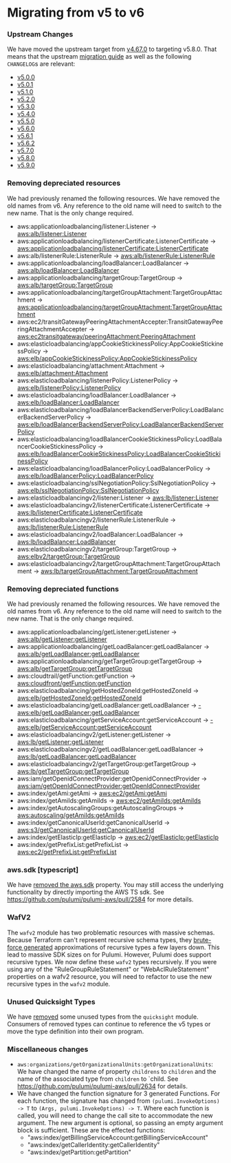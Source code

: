 # Migrating from v5 to v6

### Upstream Changes
We have moved the upstream target from [v4.67.0](https://github.com/pulumi/pulumi-aws/pull/2521) to targeting v5.8.0. That means that the upstream [migration guide](https://registry.terraform.io/providers/hashicorp/aws/latest/docs/guides/version-5-upgrade) as well as the following `CHANGELOG`s are relevant: 
- [v5.0.0](https://github.com/hashicorp/terraform-provider-aws/releases/tag/v5.0.0)
- [v5.0.1](https://github.com/hashicorp/terraform-provider-aws/releases/tag/v5.0.1)
- [v5.1.0](https://github.com/hashicorp/terraform-provider-aws/releases/tag/v5.1.0)
- [v5.2.0](https://github.com/hashicorp/terraform-provider-aws/releases/tag/v5.2.0)
- [v5.3.0](https://github.com/hashicorp/terraform-provider-aws/releases/tag/v5.3.0)
- [v5.4.0](https://github.com/hashicorp/terraform-provider-aws/releases/tag/v5.4.0)
- [v5.5.0](https://github.com/hashicorp/terraform-provider-aws/releases/tag/v5.5.0)
- [v5.6.0](https://github.com/hashicorp/terraform-provider-aws/releases/tag/v5.6.0)
- [v5.6.1](https://github.com/hashicorp/terraform-provider-aws/releases/tag/v5.6.1)
- [v5.6.2](https://github.com/hashicorp/terraform-provider-aws/releases/tag/v5.6.2)
- [v5.7.0](https://github.com/hashicorp/terraform-provider-aws/releases/tag/v5.7.0)
- [v5.8.0](https://github.com/hashicorp/terraform-provider-aws/releases/tag/v5.8.0)
- [v5.9.0](https://github.com/hashicorp/terraform-provider-aws/releases/tag/v5.9.0)

### Removing depreciated resources
We had previously renamed the following resources. We have removed the old names from
v6. Any reference to the old name will need to switch to the new name. That is the only
change required.

- aws:applicationloadbalancing/listener:Listener -> [aws:alb/listener:Listener](https://www.pulumi.com/registry/packages/aws/api-docs/alb/listener/)
- aws:applicationloadbalancing/listenerCertificate:ListenerCertificate -> [aws:applicationloadbalancing/listenerCertificate:ListenerCertificate](https://www.pulumi.com/registry/packages/aws/api-docs/alb/listenercertificate/)
- aws:alb/listenerRule:ListenerRule -> [aws:alb/listenerRule:ListenerRule](https://www.pulumi.com/registry/packages/aws/api-docs/alb/listenerrule/)
- aws:applicationloadbalancing/loadBalancer:LoadBalancer -> [aws:alb/loadBalancer:LoadBalancer](https://www.pulumi.com/registry/packages/aws/api-docs/alb/loadbalancer/)
- aws:applicationloadbalancing/targetGroup:TargetGroup -> [aws:alb/targetGroup:TargetGroup](https://www.pulumi.com/registry/packages/aws/api-docs/alb/targetgroup/)
- aws:applicationloadbalancing/targetGroupAttachment:TargetGroupAttachment -> [aws:applicationloadbalancing/targetGroupAttachment:TargetGroupAttachment](https://www.pulumi.com/registry/packages/aws/api-docs/alb/targetgroupattachment/)
- aws:ec2/transitGatewayPeeringAttachmentAccepter:TransitGatewayPeeringAttachmentAccepter -> [aws:ec2transitgateway/peeringAttachment:PeeringAttachment](https://www.pulumi.com/registry/packages/aws/api-docs/ec2transitgateway/peeringattachmentaccepter/)
- aws:elasticloadbalancing/appCookieStickinessPolicy:AppCookieStickinessPolicy -> [aws:elb/appCookieStickinessPolicy:AppCookieStickinessPolicy](https://www.pulumi.com/registry/packages/aws/api-docs/elb/appcookiestickinesspolicy/)
- aws:elasticloadbalancing/attachment:Attachment -> [aws:elb/attachment:Attachment](https://www.pulumi.com/registry/packages/aws/api-docs/elb/attachment/)
- aws:elasticloadbalancing/listenerPolicy:ListenerPolicy -> [aws:elb/listenerPolicy:ListenerPolicy](https://www.pulumi.com/registry/packages/aws/api-docs/elb/listenerpolicy/)
- aws:elasticloadbalancing/loadBalancer:LoadBalancer -> [aws:elb/loadBalancer:LoadBalancer](https://www.pulumi.com/registry/packages/aws/api-docs/elb/loadbalancer/)
- aws:elasticloadbalancing/loadBalancerBackendServerPolicy:LoadBalancerBackendServerPolicy -> [aws:elb/loadBalancerBackendServerPolicy:LoadBalancerBackendServerPolicy](https://www.pulumi.com/registry/packages/aws/api-docs/elb/loadbalancerbackendserverpolicy/)
- aws:elasticloadbalancing/loadBalancerCookieStickinessPolicy:LoadBalancerCookieStickinessPolicy -> [aws:elb/loadBalancerCookieStickinessPolicy:LoadBalancerCookieStickinessPolicy](https://www.pulumi.com/registry/packages/aws/api-docs/elb/loadbalancercookiestickinesspolicy/)
- aws:elasticloadbalancing/loadBalancerPolicy:LoadBalancerPolicy -> [aws:elb/loadBalancerPolicy:LoadBalancerPolicy](https://www.pulumi.com/registry/packages/aws/api-docs/elb/loadbalancerpolicy/)
- aws:elasticloadbalancing/sslNegotiationPolicy:SslNegotiationPolicy -> [aws:elb/sslNegotiationPolicy:SslNegotiationPolicy](https://www.pulumi.com/registry/packages/aws/api-docs/elb/sslnegotiationpolicy/)
- aws:elasticloadbalancingv2/listener:Listener -> [aws:lb/listener:Listener](https://www.pulumi.com/registry/packages/aws/api-docs/lb/listener/)
- aws:elasticloadbalancingv2/listenerCertificate:ListenerCertificate -> [aws:lb/listenerCertificate:ListenerCertificate](https://www.pulumi.com/registry/packages/aws/api-docs/lb/listenercertificate/)
- aws:elasticloadbalancingv2/listenerRule:ListenerRule -> [aws:lb/listenerRule:ListenerRule](https://www.pulumi.com/registry/packages/aws/api-docs/lb/listenerrule/)
- aws:elasticloadbalancingv2/loadBalancer:LoadBalancer -> [aws:lb/loadBalancer:LoadBalancer](https://www.pulumi.com/registry/packages/aws/api-docs/lb/loadbalancer/)
- aws:elasticloadbalancingv2/targetGroup:TargetGroup -> [aws:elbv2/targetGroup:TargetGroup](https://www.pulumi.com/registry/packages/aws/api-docs/lb/targetgroup/)
- aws:elasticloadbalancingv2/targetGroupAttachment:TargetGroupAttachment -> [aws:lb/targetGroupAttachment:TargetGroupAttachment](https://www.pulumi.com/registry/packages/aws/api-docs/lb/targetgroupattachment/)

### Removing depreciated functions
We had previously renamed the following resources. We have removed the old names from
v6. Any reference to the old name will need to switch to the new name. That is the only
change required.

- aws:applicationloadbalancing/getListener:getListener -> [aws:alb/getListener:getListener](https://www.pulumi.com/registry/packages/aws/api-docs/alb/getlistener/)
- aws:applicationloadbalancing/getLoadBalancer:getLoadBalancer -> [aws:alb/getLoadBalancer:getLoadBalancer](https://www.pulumi.com/registry/packages/aws/api-docs/alb/getloadbalancer/)
- aws:applicationloadbalancing/getTargetGroup:getTargetGroup -> [aws:alb/getTargetGroup:getTargetGroup](https://www.pulumi.com/registry/packages/aws/api-docs/alb/gettargetgroup/)
- aws:cloudtrail/getFunction:getFunction -> [aws:cloudfront/getFunction:getFunction](https://www.pulumi.com/registry/packages/aws/api-docs/cloudfront/getfunction/)
- aws:elasticloadbalancing/getHostedZoneId:getHostedZoneId -> [aws:elb/getHostedZoneId:getHostedZoneId](https://www.pulumi.com/registry/packages/aws/api-docs/elb/gethostedzoneid)
- aws:elasticloadbalancing/getLoadBalancer:getLoadBalancer -> [- aws:elb/getLoadBalancer:getLoadBalancer](https://www.pulumi.com/registry/packages/aws/api-docs/elb/getloadbalancer)
- aws:elasticloadbalancing/getServiceAccount:getServiceAccount -> [- aws:elb/getServiceAccount:getServiceAccount](https://www.pulumi.com/registry/packages/aws/api-docs/elb/getserviceaccount)
- aws:elasticloadbalancingv2/getListener:getListener -> [aws:lb/getListener:getListener](https://www.pulumi.com/registry/packages/aws/api-docs/lb/getlistener)
- aws:elasticloadbalancingv2/getLoadBalancer:getLoadBalancer -> [aws:lb/getLoadBalancer:getLoadBalancer](https://www.pulumi.com/registry/packages/aws/api-docs/lb/getloadbalancer)
- aws:elasticloadbalancingv2/getTargetGroup:getTargetGroup -> [aws:lb/getTargetGroup:getTargetGroup](https://www.pulumi.com/registry/packages/aws/api-docs/lb/gettargetgroup)
- aws:iam/getOpenidConnectProvider:getOpenidConnectProvider -> [aws:iam/getOpenIdConnectProvider:getOpenIdConnectProvider](https://www.pulumi.com/registry/packages/aws/api-docs/iam/getopenidconnectprovider/)
- aws:index/getAmi:getAmi -> [aws:ec2/getAmi:getAmi](https://www.pulumi.com/registry/packages/aws/api-docs/ec2/getami/)
- aws:index/getAmiIds:getAmiIds -> [aws:ec2/getAmiIds:getAmiIds](https://www.pulumi.com/registry/packages/aws/api-docs/ec2/getamiids/)
- aws:index/getAutoscalingGroups:getAutoscalingGroups -> [aws:autoscaling/getAmiIds:getAmiIds](https://www.pulumi.com/registry/packages/aws/api-docs/autoscaling/getamiids/)
- aws:index/getCanonicalUserId:getCanonicalUserId -> [aws:s3/getCanonicalUserId:getCanonicalUserId](https://www.pulumi.com/registry/packages/aws/api-docs/s3/getcanonicaluserid/)
- aws:index/getElasticIp:getElasticIp -> [aws:ec2/getElasticIp:getElasticIp](https://www.pulumi.com/registry/packages/aws/api-docs/ec2/getelasticip/)
- aws:index/getPrefixList:getPrefixList -> [aws:ec2/getPrefixList:getPrefixList](https://www.pulumi.com/registry/packages/aws/api-docs/ec2/getprefixlist/)

### aws.sdk [typescript]
We have [removed the aws.sdk](https://github.com/pulumi/pulumi-aws/pull/2584)
property. You may still access the underlying functionality by directly importing the AWS
TS sdk. See https://github.com/pulumi/pulumi-aws/pull/2584 for more details.

### WafV2

The `wafv2` module has two problematic resources with massive schemas. Because Terraform can't represent recursive schema types, they
[brute-force generated](https://github.com/hashicorp/terraform-provider-aws/blob/5c5ab41aad82960be2dc8f0ed201098e260cd07a/internal/service/wafv2/schemas.go#L45.) 
approximations of recursive types a few layers down. This lead to massive SDK sizes on for Pulumi. However, Pulumi
does support recursive types. We now define these `wafv2` types recursively. If you were using any of the
"RuleGroupRuleStatement" or "WebAclRuleStatement" properties on a wafv2 resource, you will need to refactor to
use the new recursive types in the `wafv2` module.

### Unused Quicksight Types

We have [removed](https://github.com/pulumi/pulumi-aws/pull/2609/commits/7a72e505fc7b5729f2ea1ec231e52fa614332744) some
unused types from the `quicksight` module. Consumers of removed types can continue to reference the v5 types or move the
type definition into their own program.

### Miscellaneous changes
- `aws:organizations/getOrganizationalUnits:getOrganizationalUnits`: We have changed the
  name of property `childrens` to `children` and the name of the associated type from
  `children` to `child.  See https://github.com/pulumi/pulumi-aws/pull/2634 for details.
- We have changed the function signature for 3 generated Functions. For each function, the
  signature has changed from `(pulumi.InvokeOptions) -> T` to `(Args,
  pulumi.InvokeOptions) -> T`. Where each function is called, you will need to change the
  call site to accommodate the new argument. The new argument is optional, so passing an
  empty argument block is sufficient. These are the effected functions:
  - "aws:index/getBillingServiceAccount:getBillingServiceAccount"
  - "aws:index/getCallerIdentity:getCallerIdentity"
  - "aws:index/getPartition:getPartition"

